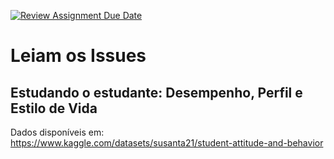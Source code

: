 [![Review Assignment Due Date](https://classroom.github.com/assets/deadline-readme-button-22041afd0340ce965d47ae6ef1cefeee28c7c493a6346c4f15d667ab976d596c.svg)](https://classroom.github.com/a/oHw8ptbv)

# Leiam os Issues 

## Estudando o estudante: Desempenho, Perfil e Estilo de Vida

Dados disponíveis em: https://www.kaggle.com/datasets/susanta21/student-attitude-and-behavior

